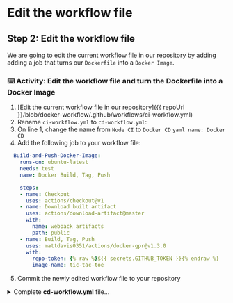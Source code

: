 # Edit the workflow file

## Step 2: Edit the workflow file

We are going to edit the current workflow file in our repository by adding adding a job that turns our `Dockerfile` into a `Docker Image`.

### :keyboard: Activity: Edit the workflow file and turn the Dockerfile into a Docker Image

1. [Edit the current workflow file in our repository]({{ repoUrl }}/blob/docker-workflow/.github/workflows/ci-workflow.yml)
2. Rename `ci-workflow.yml` to `cd-workflow.yml`:
3. On line 1, change the name from `Node CI` to `Docker CD`
        ```yaml
        name: Docker CD
        ```
4. Add the following job to your workflow file:

```yaml
  Build-and-Push-Docker-Image:
    runs-on: ubuntu-latest
    needs: test
    name: Docker Build, Tag, Push

    steps:
    - name: Checkout
      uses: actions/checkout@v1
    - name: Download built artifact
      uses: actions/download-artifact@master
      with:
        name: webpack artifacts
        path: public
    - name: Build, Tag, Push
      uses: mattdavis0351/actions/docker-gpr@v1.3.0
      with:
        repo-token: {% raw %}${{ secrets.GITHUB_TOKEN }}{% endraw %}
        image-name: tic-tac-toe
```

5. Commit the newly edited workflow file to your repository

<details><summary>Complete <b>cd-workflow.yml</b> file...</summary>

```yaml
name: Docker CD

on:
  push:
  # branches-ignore:
  #   - "ci-workflow"
  #   - "docker-workflow"
    paths:
    - "**Dockerfile**"

jobs:
  build:
    runs-on: ubuntu-latest
    steps:
    - uses: actions/checkout@v1
    - name: npm install and build webpack
      run: |
        npm install
        npm run build
    - uses: actions/upload-artifact@master
      with:
        name: webpack artifacts
        path: public/

  test:
    runs-on: ubuntu-latest
    needs: build
    strategy:
      matrix:
        os: [ubuntu-lastest, windows-2016]
        node-version: [8.x, 10.x]

    steps:
    - uses: actions/checkout@v1
    - name: Use Node.js {% raw %}${{ matrix.node-version }}{% endraw %}
      uses: actions/setup-node@v1
      with:
        node-version: {% raw %}${{ matrix.node-version }}{% endraw %}
    - uses: actions/download-artifact@master
      with:
        name: webpack artifacts
        path: public
    - name: npm install, and test
      run: |
        npm install
        npm test
      env:
        CI: true

  Build-and-Push-Docker-Image:
    runs-on: ubuntu-latest
    needs: test
    name: Docker Build, Tag, Push

    steps:
    - name: Checkout
      uses: actions/checkout@v1
    - name: Download built artifact
      uses: actions/download-artifact@master
      with:
        name: webpack artifacts
        path: public
    - name: Build, Tag, Push
      uses: mattdavis0351/actions/docker-gpr@v1.3.0
      with:
        repo-token: {% raw %}${{ secrets.GITHUB_TOKEN }}{% endraw %}
        image-name: tic-tac-toe
```
</details>
